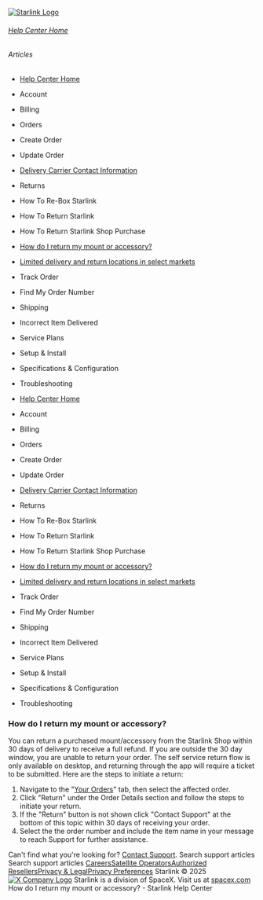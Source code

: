 [![Starlink Logo](https://www.starlink.com/_next/image?url=%2Fassets%2Fimages%2Flogo%2Flogo_white.png&w=3840&q=75)](https://www.starlink.com/support/article/<https:/www.starlink.com/>)
###### [Help Center Home](https://www.starlink.com/support/article/</support>)
###### Articles
  * [Help Center Home](https://www.starlink.com/support/article/</support>)
  * Account
  * Billing
  * Orders
  * Create Order
  * Update Order
  * [Delivery Carrier Contact Information](https://www.starlink.com/support/article/</support/article/c954e904-6c7b-0171-e845-567390f8bfb1>)
  * Returns
  * How To Re-Box Starlink
  * How To Return Starlink
  * How To Return Starlink Shop Purchase
  * [How do I return my mount or accessory?](https://www.starlink.com/support/article/</support/article/d9511b47-0bd6-208f-a9a5-cd8ac2d9f650>)
  * [Limited delivery and return locations in select markets](https://www.starlink.com/support/article/</support/article/8699de96-4870-e2bc-e0c5-c68a8ba58dc9>)
  * Track Order
  * Find My Order Number
  * Shipping
  * Incorrect Item Delivered
  * Service Plans
  * Setup & Install
  * Specifications & Configuration
  * Troubleshooting


  * [Help Center Home](https://www.starlink.com/support/article/</support>)
  * Account
  * Billing
  * Orders
  * Create Order
  * Update Order
  * [Delivery Carrier Contact Information](https://www.starlink.com/support/article/</support/article/c954e904-6c7b-0171-e845-567390f8bfb1>)
  * Returns
  * How To Re-Box Starlink
  * How To Return Starlink
  * How To Return Starlink Shop Purchase
  * [How do I return my mount or accessory?](https://www.starlink.com/support/article/</support/article/d9511b47-0bd6-208f-a9a5-cd8ac2d9f650>)
  * [Limited delivery and return locations in select markets](https://www.starlink.com/support/article/</support/article/8699de96-4870-e2bc-e0c5-c68a8ba58dc9>)
  * Track Order
  * Find My Order Number
  * Shipping
  * Incorrect Item Delivered
  * Service Plans
  * Setup & Install
  * Specifications & Configuration
  * Troubleshooting


### How do I return my mount or accessory?
You can return a purchased mount/accessory from the Starlink Shop within 30 days of delivery to receive a full refund. If you are outside the 30 day window, you are unable to return your order. The self service return flow is only available on desktop, and returning through the app will require a ticket to be submitted. 
Here are the steps to initiate a return:
  1. Navigate to the "[Your Orders](https://www.starlink.com/support/article/<https:/www.starlink.com/account/home>)" tab, then select the affected order.
  2. Click "Return" under the Order Details section and follow the steps to initiate your return. 
  3. If the "Return" button is not shown click "Contact Support" at the bottom of this topic within 30 days of receiving your order.
  4. Select the the order number and include the item name in your message to reach Support for further assistance.


Can't find what you're looking for? [Contact Support](https://www.starlink.com/support/article/</support/tickets?sourceType=web_article_help_center&sourceValue=d9511b47-0bd6-208f-a9a5-cd8ac2d9f650>).
Search support articles
Search support articles
[Careers](https://www.starlink.com/support/article/<https:/www.spacex.com/careers>)[Satellite Operators](https://www.starlink.com/support/article/<https:/starlink.com/satellite-operators>)[Authorized Resellers](https://www.starlink.com/support/article/<https:/starlink.com/resellers>)[Privacy & Legal](https://www.starlink.com/support/article/<https:/starlink.com/legal>)[Privacy Preferences](https://www.starlink.com/support/article/<>)
Starlink © 2025
[![X Company Logo](https://www.starlink.com/assets/images/icons/x-logo.svg)](https://www.starlink.com/support/article/<https:/twitter.com/Starlink>)
Starlink is a division of SpaceX. Visit us at [spacex.com](https://www.starlink.com/support/article/<https:/www.spacex.com/>)
How do I return my mount or accessory? - Starlink Help Center
